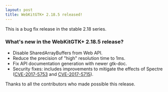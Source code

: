 ```yaml
---
layout: post
title: WebKitGTK+ 2.18.5 released!
---
```


This is a bug fix release in the stable 2.18 series.

### What's new in the WebKitGTK+ 2.18.5 release?

 - Disable SharedArrayBuffers from Web API.
 - Reduce the precision of "high" resolution time to 1ms.
 - Fix API documentation generation with newer gtk-doc.
 - Security fixes: includes improvements to mitigate the effects of Spectre ([CVE-2017-5753](https://cve.mitre.org/cgi-bin/cvename.cgi?name=CVE-2017-5753) and [CVE-2017-5715](https://cve.mitre.org/cgi-bin/cvename.cgi?name=CVE-2017-5715)).

Thanks to all the contributors who made possible this release.